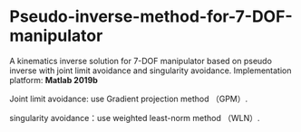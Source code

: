 # Pseudo-inverse-method-for-7-DOF-manipulator
A kinematics inverse solution for 7-DOF manipulator based on pseudo inverse with joint limit avoidance and singularity avoidance.
Implementation platform: **Matlab 2019b**

Joint limit avoidance: use Gradient projection method （GPM）.

singularity avoidance：use weighted least-norm method （WLN）.
